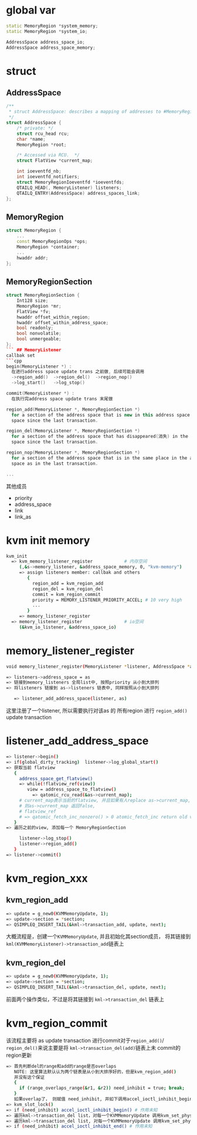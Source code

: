 # global var
```cpp
static MemoryRegion *system_memory;
static MemoryRegion *system_io;

AddressSpace address_space_io;
AddressSpace address_space_memory;
```
# struct
## AddressSpace
```cpp
/**
 * struct AddressSpace: describes a mapping of addresses to #MemoryRegion objects
 */
struct AddressSpace {
    /* private: */
    struct rcu_head rcu;
    char *name;
    MemoryRegion *root;

    /* Accessed via RCU.  */
    struct FlatView *current_map;

    int ioeventfd_nb;
    int ioeventfd_notifiers;
    struct MemoryRegionIoeventfd *ioeventfds;
    QTAILQ_HEAD(, MemoryListener) listeners;
    QTAILQ_ENTRY(AddressSpace) address_spaces_link;
};
```
## MemoryRegion
```cpp
struct MemoryRegion {
    ...
    const MemoryRegionOps *ops;
    MemoryRegion *container;
    ...
    hwaddr addr;
};

```

## MemoryRegionSection 
```cpp
struct MemoryRegionSection {
    Int128 size;
    MemoryRegion *mr;
    FlatView *fv;
    hwaddr offset_within_region;
    hwaddr offset_within_address_space;
    bool readonly;
    bool nonvolatile;
    bool unmergeable;
};
``` ## MemoryListener
callbak set
```cpp
begin(MemoryListener *) : 
  在进行address space update trans 之前做, 后续可能会调用
  ->region_add()  ->region_del()  ->region_nop()
  ->log_start()   ->log_stop()

commit(MemoryListener *) :
  在执行完address space update trans 末尾做

region_add(MemoryListener *, MemoryRegionSection *)
  for a section of the address space that is new in this address space
  space since the last transaction.

region_del(MemoryListener *, MemoryRegionSection *)
  for a section of the address space that has disappeared(消失) in the address
  space since the last transaction.

region_nop(MemoryListener *, MemoryRegionSection *)
  for a section of the address space that is in the same place in the address
  space as in the last transaction.

...
```
其他成员
* priority
* address_space
* link
* link_as

# kvm init memory

```sh
kvm_init
  => kvm_memory_listener_register            # 内存空间
     (,&s->memory_listener, &address_space_memory, 0, "kvm-memory")
     => assign listeners member: callbak and others
        { 
          region_add = kvm_region_add
          region_del = kvm_region_del
          commit = kvm_region_commit
          priority = MEMORY_LISTENER_PRIORITY_ACCEL; # 10 very high
          ...
        }
     => memory_listener_register
  => memory_listener_register                # io空间
     (&kvm_io_listener, &address_space_io)
```

# memory_listener_register
```sh
void memory_listener_register(MemoryListener *listener, AddressSpace *as)

=> listeners->address_space = as
=> 链接到memory_listeners 全局list中, 按照priority 从小到大排列
=> 将listeners 链接到 as->listeners 链表中, 同样按照从小到大排列

   => listener_add_address_space(listener, as)
```
这里注册了一个listener, 所以需要执行对该as 的 所有region 进行
`region_add()` update transaction

# listener_add_address_space
```sh
=> listener->begin()
=> if(global_dirty_tracking)  listener->log_global_start()
=> 获取当前 flatview
   {
     address_space_get_flatview()
     => while(!flatview_ref(view))
        view = address_space_to_flatview()
          => qatomic_rcu_read(&as->current_map); 
     # current_map表示当前的flatview, 并且如果有人replace as->current_map,
     # 则as->current_map 返回false, 
     # flatview_ref
     # => qatomic_fetch_inc_nonzero() > 0 atomic_fetch_inc return old value
   }
=> 遍历之前的view, 添加每一个 MemoryRegionSection

     listener->log_stop()
     listener->region_add()
   }
=> listener->commit()
```
# kvm_region_xxx

## kvm_region_add
```sh
=> update = g_new0(KVMMemoryUpdate, 1);
=> update->section = *section;
=> QSIMPLEQ_INSERT_TAIL(&kml->transaction_add, update, next);
```
大概流程是，创建一个`KVMMemoryUpdate`, 并且初始化其section成员，
将其链接到`kml(KVMMemoryListener)->transaction_add`链表上

## kvm_region_del
```sh
=> update = g_new0(KVMMemoryUpdate, 1);
=> update->section = *section;
=> QSIMPLEQ_INSERT_TAIL(&kml->transaction_del, update, next);
```
前面两个操作类似，不过是将其链接到 `kml->transaction_del` 链表上

# kvm_region_commit
该流程主要将 as update transaction 进行commit对于`region_add()`/
`region_del()`来说主要是将 `kml->transaction_del(add)`链表上未
commit的region更新
```sh
=> 首先判断del的range和add的range是否overlaps
   NOTE: 这里算法默认认为两个链表是从小到大排序好的，但是kvm_region_add()
   并没有这个保证
   {
     if (range_overlaps_range(&r1, &r2)) need_inhibit = true; break;
   }
   如果overlap了， 则赋值 need_inhibit, 并如下调用accel_ioctl_inhibit_begin()
=> kvm_slot_lock()
=> if (need_inhibit) accel_ioctl_inhibit_begin() # 作用未知
=> 遍历kml->transaction_del list，对每一个KVMMemoryUpdate 调用kvm_set_phys_mem(,,false)
=> 遍历kml->transaction_del list, 对每一个KVMMemoryUpdate 调用kvm_set_phys_mem(,,true)
=> if (need_inhibit) accel_ioctl_inhibit_end() # 作用未知
```

# 
